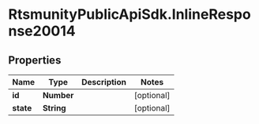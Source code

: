 # RtsmunityPublicApiSdk.InlineResponse20014

## Properties
Name | Type | Description | Notes
------------ | ------------- | ------------- | -------------
**id** | **Number** |  | [optional] 
**state** | **String** |  | [optional] 


